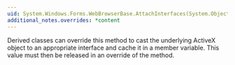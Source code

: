 ```yaml
---
uid: System.Windows.Forms.WebBrowserBase.AttachInterfaces(System.Object)
additional_notes.overrides: *content
---
```


<p>Derived classes can override this method to cast the underlying ActiveX object to an appropriate interface and cache it in a member variable. This value must then be released in an override of the <xref href="System.Windows.Forms.WebBrowserBase.DetachInterfaces"></xref> method.</p>


